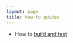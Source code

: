 ```yaml
---
layout: page
title: How-to guides
---
```


- How to [build and test](./how-tos/build-and-test.html)
